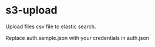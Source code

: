 # s3-upload
Upload files csv file to elastic search.

Replace auth.sample.json with your credentials in auth.json
